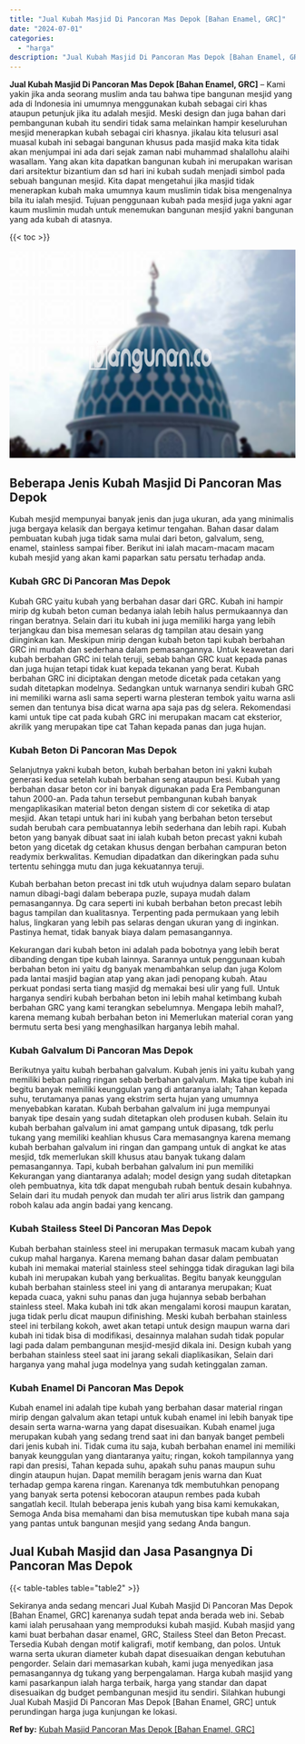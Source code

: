 ```yaml
---
title: "Jual Kubah Masjid Di Pancoran Mas Depok [Bahan Enamel, GRC]"
date: "2024-07-01"
categories: 
  - "harga"
description: "Jual Kubah Masjid Di Pancoran Mas Depok [Bahan Enamel, GRC]. Sekiranya anda sedang mencari Jual Kubah Masjid Di Pancoran Mas Depok [Bahan Enamel, GRC] kare..."
---
```


**Jual Kubah Masjid Di Pancoran Mas Depok \[Bahan Enamel, GRC\]** – Kami yakin jika anda seorang muslim anda tau bahwa tipe bangunan mesjid yang ada di Indonesia ini umumnya menggunakan kubah sebagai ciri khas ataupun petunjuk jika itu adalah mesjid. Meski design dan juga bahan dari pembangunan kubah itu sendiri tidak sama melainkan hampir keseluruhan mesjid menerapkan kubah sebagai ciri khasnya. jikalau kita telusuri asal muasal kubah ini sebagai bangunan khusus pada masjid maka kita tidak akan menjumpai ini ada dari sejak zaman nabi muhammad shalallohu alaihi wasallam. Yang akan kita dapatkan bangunan kubah ini merupakan warisan dari arsitektur bizantium dan sd hari ini kubah sudah menjadi simbol pada sebuah bangunan mesjid. Kita dapat mengetahui jika masjid tidak menerapkan kubah maka umumnya kaum muslimin tidak bisa mengenalnya bila itu ialah mesjid. Tujuan penggunaan kubah pada mesjid juga yakni agar kaum muslimin mudah untuk menemukan bangunan mesjid yakni bangunan yang ada kubah di atasnya.

{{< toc >}}

![Jual Kubah Masjid Di Pancoran Mas Depok [Bahan Enamel, GRC]](/images/jual-kubah-masjid-44.png)

## Beberapa Jenis Kubah Masjid Di Pancoran Mas Depok

Kubah mesjid mempunyai banyak jenis dan juga ukuran, ada yang minimalis juga bergaya kelasik dan bergaya ketimur tengahan. Bahan dasar dalam pembuatan kubah juga tidak sama mulai dari beton, galvalum, seng, enamel, stainless sampai fiber. Berikut ini ialah macam-macam macam kubah mesjid yang akan kami paparkan satu persatu terhadap anda.

### Kubah GRC Di Pancoran Mas Depok

Kubah GRC yaitu kubah yang berbahan dasar dari GRC. Kubah ini hampir mirip dg kubah beton cuman bedanya ialah lebih halus permukaannya dan ringan beratnya. Selain dari itu kubah ini juga memiliki harga yang lebih terjangkau dan bisa memesan selaras dg tampilan atau desain yang diinginkan kan. Meskipun mirip dengan kubah beton tapi kubah berbahan GRC ini mudah dan sederhana dalam pemasangannya. Untuk keawetan dari kubah berbahan GRC ini telah teruji, sebab bahan GRC kuat kepada panas dan juga hujan tetapi tidak kuat kepada tekanan yang berat. Kubah berbahan GRC ini diciptakan dengan metode dicetak pada cetakan yang sudah ditetapkan modelnya. Sedangkan untuk warnanya sendiri kubah GRC ini memiliki warna asli sama seperti warna plesteran tembok yaitu warna asli semen dan tentunya bisa dicat warna apa saja pas dg selera. Rekomendasi kami untuk tipe cat pada kubah GRC ini merupakan macam cat eksterior, akrilik yang merupakan tipe cat Tahan kepada panas dan juga hujan.

### Kubah Beton Di Pancoran Mas Depok

Selanjutnya yakni kubah beton, kubah berbahan beton ini yakni kubah generasi kedua setelah kubah berbahan seng ataupun besi. Kubah yang berbahan dasar beton cor ini banyak digunakan pada Era Pembangunan tahun 2000-an. Pada tahun tersebut pembangunan kubah banyak mengaplikasikan material beton dengan sistem di cor seketika di atap mesjid. Akan tetapi untuk hari ini kubah yang berbahan beton tersebut sudah berubah cara pembuatannya lebih sederhana dan lebih rapi. Kubah beton yang banyak dibuat saat ini ialah kubah beton precast yakni kubah beton yang dicetak dg cetakan khusus dengan berbahan campuran beton readymix berkwalitas. Kemudian dipadatkan dan dikeringkan pada suhu tertentu sehingga mutu dan juga kekuatannya teruji.

Kubah berbahan beton precast ini tdk utuh wujudnya dalam separo bulatan namun dibagi-bagi dalam beberapa puzle, supaya mudah dalam pemasangannya. Dg cara seperti ini kubah berbahan beton precast lebih bagus tampilan dan kualitasnya. Terpenting pada permukaan yang lebih halus, lingkaran yang lebih pas selaras dengan ukuran yang di inginkan. Pastinya hemat, tidak banyak biaya dalam pemasangannya.

Kekurangan dari kubah beton ini adalah pada bobotnya yang lebih berat dibanding dengan tipe kubah lainnya. Sarannya untuk penggunaan kubah berbahan beton ini yaitu dg banyak menambahkan selup dan juga Kolom pada lantai masjid bagian atap yang akan jadi penopang kubah. Atau perkuat pondasi serta tiang masjid dg memakai besi ulir yang full. Untuk harganya sendiri kubah berbahan beton ini lebih mahal ketimbang kubah berbahan GRC yang kami terangkan sebelumnya. Mengapa lebih mahal?, karena memang kubah berbahan beton ini Memerlukan material coran yang bermutu serta besi yang menghasilkan harganya lebih mahal.

### Kubah Galvalum Di Pancoran Mas Depok

Berikutnya yaitu kubah berbahan galvalum. Kubah jenis ini yaitu kubah yang memiliki beban paling ringan sebab berbahan galvalum. Maka tipe kubah ini begitu banyak memiliki keunggulan yang di antaranya ialah; Tahan kepada suhu, terutamanya panas yang ekstrim serta hujan yang umumnya menyebabkan karatan. Kubah berbahan galvalum ini juga mempunyai banyak tipe desain yang sudah ditetapkan oleh produsen kubah. Selain itu kubah berbahan galvalum ini amat gampang untuk dipasang, tdk perlu tukang yang memiliki keahlian khusus Cara memasangnya karena memang kubah berbahan galvalum ini ringan dan gampang untuk di angkat ke atas mesjid, tdk memerlukan skill khusus atau banyak tukang dalam pemasangannya. Tapi, kubah berbahan galvalum ini pun memiliki Kekurangan yang diantaranya adalah; model design yang sudah ditetapkan oleh pembuatnya, kita tdk dapat mengubah rubah bentuk desain kubahnya. Selain dari itu mudah penyok dan mudah ter aliri arus listrik dan gampang roboh kalau ada angin badai yang kencang.

### Kubah Stailess Steel Di Pancoran Mas Depok

Kubah berbahan stainless steel ini merupakan termasuk macam kubah yang cukup mahal harganya. Karena memang bahan dasar dalam pembuatan kubah ini memakai material stainless steel sehingga tidak diragukan lagi bila kubah ini merupakan kubah yang berkualitas. Begitu banyak keunggulan kubah berbahan stainless steel ini yang di antaranya merupakan; Kuat kepada cuaca, yakni suhu panas dan juga hujannya sebab berbahan stainless steel. Maka kubah ini tdk akan mengalami korosi maupun karatan, juga tidak perlu dicat maupun difinishing. Meski kubah berbahan stainless steel ini terbilang kokoh, awet akan tetapi untuk design maupun warna dari kubah ini tidak bisa di modifikasi, desainnya malahan sudah tidak popular lagi pada dalam pembangunan mesjid-mesjid dikala ini. Design kubah yang berbahan stainless steel saat ini jarang sekali diaplikasikan, Selain dari harganya yang mahal juga modelnya yang sudah ketinggalan zaman.

### Kubah Enamel Di Pancoran Mas Depok

Kubah enamel ini adalah tipe kubah yang berbahan dasar material ringan mirip dengan galvalum akan tetapi untuk kubah enamel ini lebih banyak tipe desain serta warna-warna yang dapat disesuaikan. Kubah enamel juga merupakan kubah yang sedang trend saat ini dan banyak banget pembeli dari jenis kubah ini. Tidak cuma itu saja, kubah berbahan enamel ini memiliki banyak keunggulan yang diantaranya yaitu; ringan, kokoh tampilannya yang rapi dan presisi, Tahan kepada suhu, apakah suhu panas maupun suhu dingin ataupun hujan. Dapat memilih beragam jenis warna dan Kuat terhadap gempa karena ringan. Karenanya tdk membutuhkan penopang yang banyak serta potensi kebocoran ataupun rembes pada kubah sangatlah kecil. Itulah beberapa jenis kubah yang bisa kami kemukakan, Semoga Anda bisa memahami dan bisa memutuskan tipe kubah mana saja yang pantas untuk bangunan mesjid yang sedang Anda bangun.

## Jual Kubah Masjid dan Jasa Pasangnya Di Pancoran Mas Depok

{{< table-tables table="table2" >}}

Sekiranya anda sedang mencari Jual Kubah Masjid Di Pancoran Mas Depok \[Bahan Enamel, GRC\] karenanya sudah tepat anda berada web ini. Sebab kami ialah perusahaan yang memproduksi kubah masjid. Kubah masjid yang kami buat berbahan dasar enamel, GRC, Stailess Steel dan Beton Precast. Tersedia Kubah dengan motif kaligrafi, motif kembang, dan polos. Untuk warna serta ukuran diameter kubah dapat disesuaikan dengan kebutuhan pengorder. Selain dari memasarkan kubah, kami juga menyedikan jasa pemasangannya dg tukang yang berpengalaman. Harga kubah masjid yang kami pasarkanpun ialah harga terbaik, harga yang standar dan dapat disesuaikan dg budget pembangunan mesjid itu sendiri. Silahkan hubungi Jual Kubah Masjid Di Pancoran Mas Depok \[Bahan Enamel, GRC\] untuk perundingan harga juga kunjungan ke lokasi.

**Ref by:** [Kubah Masjid Pancoran Mas Depok [Bahan Enamel, GRC]](https://id.wikipedia.org/wiki/Kubah)

